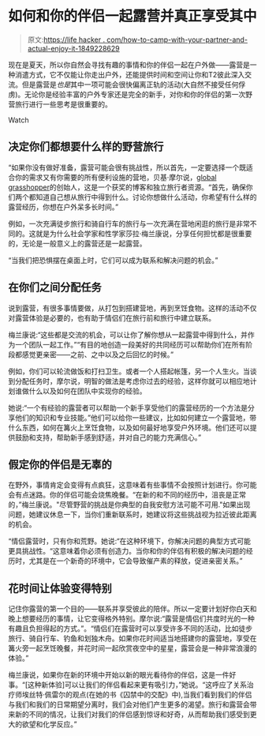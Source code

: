 # 如何和你的伴侣一起露营并真正享受其中

> 原文:[https://life hacker . com/how-to-camp-with-your-partner-and-actual-enjoy-it-1849228629](https://lifehacker.com/how-to-camp-with-your-partner-and-actually-enjoy-it-1849228629)

现在是夏天，所以你自然会寻找有趣的事情和你的伴侣一起在户外做——露营是一种消遣方式，它不仅能让你走出户外，还能提供时间和空间让你和T2彼此深入交流。但是露营是*也是*其中一项可能会很快偏离正轨的活动(大自然不接受任何俘虏)。无论你是经验丰富的户外专家还是完全的新手，对你和你的伴侣的第一次野营旅行进行一些思考是很重要的。

Watch

## **决定你们都想要什么样的野营旅行**

“如果你没有做好准备，露营可能会很有挑战性，所以首先，一定要选择一个既适合你的需求又有你需要的所有便利设施的营地，贝基·摩尔说，[global grasshopper](https://globalgrasshopper.com/)的创始人，这是一个获奖的博客和独立旅行者资源。“首先，确保你们两个都知道自己想从旅行中得到什么。讨论你想做什么活动，你希望有什么样的露营经历，你想在户外呆多长时间。”

例如，一次充满徒步旅行和骑自行车的旅行与一次充满在营地闲逛的旅行是非常不同的。这就是为什么社会学家和性学家莎拉·梅兰康说，分享任何担忧都是很重要的，无论是一般意义上的露营还是一起露营。

“当我们把恐惧摆在桌面上时，它们可以成为联系和解决问题的机会。”

## 在你们之间分配任务

说到露营，有很多事情要做，从打包到搭建营地，再到烹饪食物。这样的活动不仅对露营体验是必要的，也有助于情侣们在旅行前和旅行中建立联系。

梅兰康说:“这些都是交流的机会，可以让你了解你想从一起露营中得到什么，并作为一个团队一起工作。”“有目的地创造一段美好的共同经历可以帮助你们在所有阶段都感觉更亲密——之前、之中以及之后回忆的时候。”

例如，你们可以轮流做饭和打扫卫生。或者一个人搭起帐篷，另一个人生火。当谈到分配任务时，摩尔说，明智的做法是考虑你过去的经验，这样你就可以相应地计划谁做什么以及如何在团队中实现你的经验。

她说:“一个有经验的露营者可以帮助一个新手享受他们的露营经历的一个方法是分享他们的知识和专业技能。”他们可以给你一些建议，比如如何建立一个露营地，带什么东西，如何在篝火上烹饪食物，以及如何最好地享受户外环境。他们还可以提供鼓励和支持，帮助新手感到舒适，并对自己的能力充满信心。”

## **假定你的伴侣是无辜的**

在野外，事情肯定会变得有点疯狂，这意味着有些事情不会按照计划进行。你可能会有点迷路。你的伴侣可能会烧焦晚餐。“在新的和不同的经历中，沮丧是正常的，”梅兰康说。"尽管野营的挑战是你典型的自我安慰方法可能不可用."如果出现问题，她建议休息一下，当你们重新联系时，她建议将这些挑战视为拉近彼此距离的机会。

“情侣露营时，只有你和荒野。她说:“在这种环境下，你解决问题的典型方式可能更具挑战性。“这意味着你必须有创造力。当你和你的伴侣有积极的解决问题的经历时，尤其是在一个新奇的环境中，它会导致催产素的释放，促进亲密关系。”

## **花时间让体验变得特别**

记住你露营的第一个目的——联系并享受彼此的陪伴。所以一定要计划好你白天和晚上想要经历的事情，让它变得格外特别。摩尔说:“露营是情侣们共度时光的一种有趣且负担得起的方式。”。“情侣们在露营时可以享受许多不同的活动，比如徒步旅行、骑自行车、钓鱼和划独木舟。如果你花时间适当地搭建你的露营地，享受在篝火旁一起烹饪晚餐，并花时间一起欣赏夜空中的星星，露营会是一种非常浪漫的体验。”

梅兰康说，如果你在新的环境中开始以新的眼光看待你的伴侣，这是一件好事。“[这种新体验]可以让我们的伴侣看起来更有吸引力，”她说。“这呼应了关系治疗师埃丝特·佩雷尔的观点(在她的书《囚禁中的交配》中),当我们看到我们的伴侣与我们和我们的日常期望分离时，我们会对他们产生更多的渴望。旅行和露营会带来新的不同的情况，让我们对我们的伴侣感到惊讶和好奇，从而帮助我们感受到更大的欲望和化学反应。”